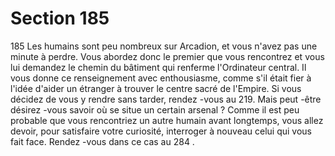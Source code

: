 # Section 185

185
Les humains sont peu nombreux sur Arcadion, et vous n'avez pas
une minute à perdre. Vous abordez donc le premier que vous
rencontrez et vous lui demandez le chemin du bâtiment qui
renferme l'Ordinateur central. Il vous donne ce renseignement
avec enthousiasme, comme s'il était fier à l'idée d'aider un
étranger à trouver le centre sacré de l'Empire. Si vous décidez de
vous y rendre sans tarder, rendez -vous au 219. Mais peut -être
désirez -vous savoir où se situe un certain arsenal ? Comme il est
peu probable que vous rencontriez un autre humain avant
longtemps, vous allez devoir, pour satisfaire votre curiosité,
interroger à nouveau celui qui vous fait face. Rendez -vous dans
ce cas au 284 .